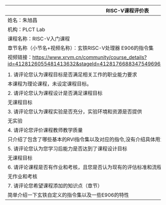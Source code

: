 | RISC-V课程评价表                                             |
| ------------------------------------------------------------ |
| 姓名：朱旭昌                                                 |
| 机构：PLCT Lab                                               |
| 课程名称：RISC-V入门课程                                     |
| 章节名称（小节名+视频名称）：玄铁RISC-V处理器 E906的指令集   |
| 视频链接：https://www.xrvm.cn/community/course_details?id=4128126055481413632&stageId=4128176688347549696&periodId=4128183037785608192 |
|                                                              |
| 1. 请评论您认为课程目标是否满足相关工作的职业能力要求        |
| 本课程为理论课程，未设定课程目标。                           |
| 2. 请评论您认为课程设计是否满足课程目标                      |
| 无课程目标                                                   |
| 3. 请评论您认为课程实验是否充分，实验环境和资源是否提供      |
| 无实验                                                       |
| 4. 请评论您评价课程教师教学质量                              |
| 只介绍了包含了哪些基本的RVI指令集以及对应的指令,没有介绍具体用法玄铁额外的自定义的指令集 |
| 5. 请评论您认为您学习后能力是否达到了课程设计目标            |
| 无课程目标                                                   |
| 6. 请评论课程是否有作业和考核，且您是否认为现有的评估标准和流程能够正确和公平地衡量学生成绩。 |
| 无作业和考核                                                 |
| 7. 请评论您希望课程添加的知识点（章节）                      |
| 简单介绍一下玄铁自定义的指令集以及一些E906的特性             |